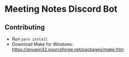 # Meeting Notes Discord Bot


## Contributing
 - Run `yarn install`
 - Download Make for Windows: https://gnuwin32.sourceforge.net/packages/make.htm